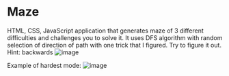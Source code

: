 # Maze
HTML, CSS, JavaScript application that generates maze of 3 different difficulties and challenges you to solve it.
It uses DFS algorithm with random selection of direction of path with one trick that I figured.
Try to figure it out.
Hint: backwards
![image](https://github.com/user-attachments/assets/ca82f5ad-7c54-4090-ba6a-f930c664a9e3)

Example of hardest mode:
![image](https://github.com/user-attachments/assets/fd5c13e4-e9e1-494a-a557-f81253ade56d)

